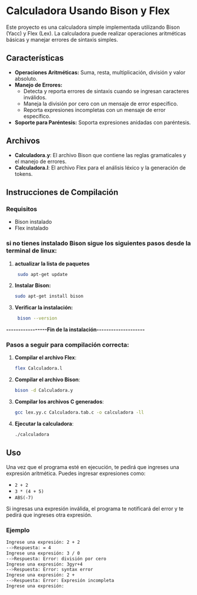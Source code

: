 
# Calculadora Usando Bison y Flex

Este proyecto es una calculadora simple implementada utilizando Bison (Yacc) y Flex (Lex). La calculadora puede realizar operaciones aritméticas básicas y manejar errores de sintaxis simples.

## Características
- **Operaciones Aritméticas:** Suma, resta, multiplicación, división y valor absoluto.
- **Manejo de Errores:** 
  - Detecta y reporta errores de sintaxis cuando se ingresan caracteres inválidos.
  - Maneja la división por cero con un mensaje de error específico.
  - Reporta expresiones incompletas con un mensaje de error específico.
- **Soporte para Paréntesis:** Soporta expresiones anidadas con paréntesis.

## Archivos
- **Calculadora.y**: El archivo Bison que contiene las reglas gramaticales y el manejo de errores.
- **Calculadora.l**: El archivo Flex para el análisis léxico y la generación de tokens.

## Instrucciones de Compilación

### Requisitos
- Bison instalado
- Flex instalado
### si no tienes instalado Bison sigue los siguientes pasos desde la terminal de linux:
1. **actualizar la lista de paquetes**
   ```sh
    sudo apt-get update
    ```

2. **Instalar Bison:**
    ```sh
    sudo apt-get install bison
    ```

3. **Verificar la instalación:**
   ```sh
    bison --version
    ```
**-----------------Fin de la instalación--------------------**


### Pasos a seguir para compilación correcta:
1. **Compilar el archivo Flex**: 
    ```sh
    flex Calculadora.l
    ```

2. **Compilar el archivo Bison**: 
    ```sh
    bison -d Calculadora.y
    ```

3. **Compilar los archivos C generados**: 
    ```sh
    gcc lex.yy.c Calculadora.tab.c -o calculadora -ll
    ```

4. **Ejecutar la calculadora**:
    ```sh
    ./calculadora
    ```

## Uso

Una vez que el programa esté en ejecución, te pedirá que ingreses una expresión aritmética. Puedes ingresar expresiones como:
- `2 + 2`
- `3 * (4 + 5)`
- `ABS(-7)`

Si ingresas una expresión inválida, el programa te notificará del error y te pedirá que ingreses otra expresión.

### Ejemplo

```sh
Ingrese una expresión: 2 + 2
-->Respuesta: = 4
Ingrese una expresión: 3 / 0
-->Respuesta: Error: división por cero
Ingrese una expresión: 3gyr+4
-->Respuesta: Error: syntax error
Ingrese una expresión: 2 +
-->Respuesta: Error: Expresión incompleta
Ingrese una expresión:
```

